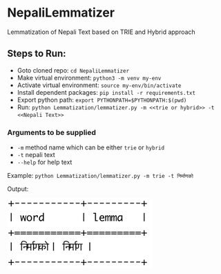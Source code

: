 # NepaliLemmatizer
Lemmatization of Nepali Text based on TRIE and Hybrid approach

## Steps to Run:
- Goto cloned repo: `cd NepaliLemmatizer`
- Make virtual environment: `python3 -m venv my-env`
- Activate virtual environment: `source my-env/bin/activate`
- Install dependent packages: `pip install -r requirements.txt`
- Export python path: `export PYTHONPATH=$PYTHONPATH:$(pwd)`
- Run: `python Lemmatization/lemmatizer.py -m <<trie or hybrid>> -t <<Nepali Text>>`

### Arguments to be supplied
- `-m` method name which can be either `trie` or `hybrid`
- `-t` nepali text
- `--help` for help text


Example: `python Lemmatization/lemmatizer.py -m trie -t निर्माणको`

Output: 

![Output](/output/out.png)
